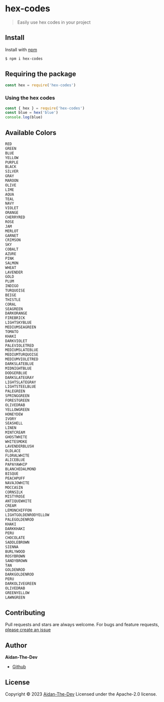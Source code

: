 # hex-codes

> Easily use hex codes in your project

## Install

Install with [npm](https://www.npmjs.com/)

```sh
$ npm i hex-codes
```

## Requiring the package

```js
const hex = require('hex-codes')
```
### Using the hex codes
```javascript
const { hex } = require('hex-codes')
const blue = hex('blue')
console.log(blue)
```

## Available Colors
```txt
RED
GREEN
BLUE
YELLOW
PURPLE
BLACK
SILVER
GRAY
MAROON
OLIVE
LIME
AQUA
TEAL
NAVY
VIOLET
ORANGE
CHERRYRED
ROSE
JAM
MERLOT
GARNET
CRIMSON
SKY
COBALT
AZURE
PINK
SALMON
WHEAT
LAVENDER
GOLD
PLUM
INDIGO
TURQUOISE
BEIGE
THISTLE
CORAL
SEAGREEN
DARKORANGE
FIREBRICK
LIGHTSKYBLUE
MEDIUMSEAGREEN
TOMATO
KHAKI
DARKVIOLET
PALEVIOLETRED
MEDIUMSLATEBLUE
MEDIUMTURQUOISE
MEDIUMVIOLETRED
DARKSLATEBLUE
MIDNIGHTBLUE
DODGERBLUE
DARKSLATEGRAY
LIGHTSLATEGRAY
LIGHTSTEELBLUE
PALEGREEN
SPRINGGREEN
FORESTGREEN
OLIVEDRAB
YELLOWGREEN
HONEYDEW
IVORY
SEASHELL
LINEN
MINTCREAM
GHOSTWHITE
WHITESMOKE
LAVENDERBLUSH
OLDLACE
FLORALWHITE
ALICEBLUE
PAPAYAWHIP
BLANCHEDALMOND
BISQUE
PEACHPUFF
NAVAJOWHITE
MOCCASIN
CORNSILK
MISTYROSE
ANTIQUEWHITE
CREAM
LEMONCHIFFON
LIGHTGOLDENRODYELLOW
PALEGOLDENROD
KHAKI
DARKKHAKI
PERU
CHOCOLATE
SADDLEBROWN
SIENNA
BURLYWOOD
ROSYBROWN
SANDYBROWN
TAN
GOLDENROD
DARKGOLDENROD
PERU
DARKOLIVEGREEN
OLIVEDRAB
GREENYELLOW
LAWNGREEN
```

## Contributing

Pull requests and stars are always welcome. For bugs and feature requests, [please create an issue](https://github.com/Aidan-The-Dev/hex-codes/issues)

## Author

**Aidan-The-Dev**

* [Github](https://github.com/aidan-the-dev)

## License

Copyright © 2023 [Aidan-The-Dev](#Aidan-The-Dev)
Licensed under the Apache-2.0 license.
